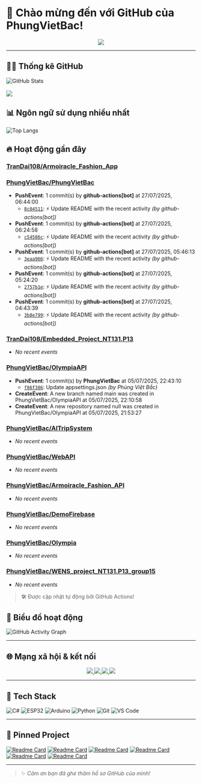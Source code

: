 # 👋 Chào mừng đến với GitHub của PhungVietBac!

<p align="center">
  <img src="https://readme-typing-svg.demolab.com/?lines=Welcome+to+my+GitHub!;I+love+Programming;AI+%7C+FullStack+%7C+Android+%7C+Desktop;Let's+build+something+awesome!&center=true&width=500&height=45&color=F7971E&vCenter=true&size=22">
</p>

---

## 🧑‍💻 Thống kê GitHub

![GitHub Stats](https://github-readme-stats.vercel.app/api?username=PhungVietBac&show_icons=true&theme=radical)
<br><br>
![](https://nirzak-streak-stats.vercel.app/?user=PhungVietBac&theme=radical)

## 📊 Ngôn ngữ sử dụng nhiều nhất

![Top Langs](https://github-readme-stats.vercel.app/api/top-langs/?username=PhungVietBac&layout=compact&theme=radical)

## 🔥 Hoạt động gần đây

<!--START_SECTION:activity-->
### [TranDai108/Armoiracle_Fashion_App](https://github.com/TranDai108/Armoiracle_Fashion_App)

### [PhungVietBac/PhungVietBac](https://github.com/PhungVietBac/PhungVietBac)
- **PushEvent**: 1 commit(s) by **github-actions[bot]** at 27/07/2025, 06:44:00
  - [`8c04511`](https://github.com/PhungVietBac/PhungVietBac/commit/8c04511d506db9404169e6151acd563eec3befbe): ⚡ Update README with the recent activity _(by github-actions[bot])_
- **PushEvent**: 1 commit(s) by **github-actions[bot]** at 27/07/2025, 06:24:58
  - [`c54586c`](https://github.com/PhungVietBac/PhungVietBac/commit/c54586c270b5e4d1af6cde311e88105fc1f7a61c): ⚡ Update README with the recent activity _(by github-actions[bot])_
- **PushEvent**: 1 commit(s) by **github-actions[bot]** at 27/07/2025, 05:46:13
  - [`3eaa966`](https://github.com/PhungVietBac/PhungVietBac/commit/3eaa966efe0863ba64ea9b2419b8dbe3ffb84510): ⚡ Update README with the recent activity _(by github-actions[bot])_
- **PushEvent**: 1 commit(s) by **github-actions[bot]** at 27/07/2025, 05:24:20
  - [`2757b1e`](https://github.com/PhungVietBac/PhungVietBac/commit/2757b1e8757c24c80abe3bcb6912cdf4eb66352c): ⚡ Update README with the recent activity _(by github-actions[bot])_
- **PushEvent**: 1 commit(s) by **github-actions[bot]** at 27/07/2025, 04:43:39
  - [`3b8e799`](https://github.com/PhungVietBac/PhungVietBac/commit/3b8e799ff09d537c39436484389b770824bb4c01): ⚡ Update README with the recent activity _(by github-actions[bot])_

### [TranDai108/Embedded_Project_NT131.P13](https://github.com/TranDai108/Embedded_Project_NT131.P13)
- _No recent events_

### [PhungVietBac/OlympiaAPI](https://github.com/PhungVietBac/OlympiaAPI)
- **PushEvent**: 1 commit(s) by **PhungVietBac** at 05/07/2025, 22:43:10
  - [`f86f386`](https://github.com/PhungVietBac/OlympiaAPI/commit/f86f386c6b953b2706dfd5431535f17332d5aade): Update appsettings.json _(by Phùng Việt Bắc)_
- **CreateEvent**: A new branch named main was created in PhungVietBac/OlympiaAPI at 05/07/2025, 22:10:58
- **CreateEvent**: A new repository named null was created in PhungVietBac/OlympiaAPI at 05/07/2025, 21:53:27

### [PhungVietBac/AITripSystem](https://github.com/PhungVietBac/AITripSystem)
- _No recent events_

### [PhungVietBac/WebAPI](https://github.com/PhungVietBac/WebAPI)
- _No recent events_

### [PhungVietBac/Armoiracle_Fashion_API](https://github.com/PhungVietBac/Armoiracle_Fashion_API)
- _No recent events_

### [PhungVietBac/DemoFirebase](https://github.com/PhungVietBac/DemoFirebase)
- _No recent events_

### [PhungVietBac/Olympia](https://github.com/PhungVietBac/Olympia)
- _No recent events_

### [PhungVietBac/WENS_project_NT131.P13_group15](https://github.com/PhungVietBac/WENS_project_NT131.P13_group15)
- _No recent events_

<!--END_SECTION:activity-->

> 🛠️ Được cập nhật tự động bởi GitHub Actions!

## 🧭 Biểu đồ hoạt động

![GitHub Activity Graph](https://github-readme-activity-graph.vercel.app/graph?username=PhungVietBac&theme=github-compact)

---

## 🌐 Mạng xã hội & kết nối

<p align="center">
  <a href="https://www.linkedin.com/in/b%E1%BA%AFc-ph%C3%B9ng-vi%E1%BB%87t-396674298/" target="_blank">
    <img src="https://img.shields.io/badge/-LinkedIn-0077B5?style=for-the-badge&logo=linkedin&logoColor=white" />
  </a>
  <a href="mailto:bacphungviet@gmail.com">
    <img src="https://img.shields.io/badge/-Gmail-D14836?style=for-the-badge&logo=gmail&logoColor=white" />
  </a>
  <a href="https://github.com/PhungVietBac">
    <img src="https://img.shields.io/badge/-GitHub-181717?style=for-the-badge&logo=github&logoColor=white" />
  </a>
  <a href="https://www.facebook.com/bac.phungviet.92" target="_blank">
    <img src="https://img.shields.io/badge/-Facebook-1877F2?style=for-the-badge&logo=facebook&logoColor=white" />
  </a>
</p>

---

## 🧰 Tech Stack

![C#](https://img.shields.io/badge/-CSharp-239120?style=flat&logo=c-sharp&logoColor=white)
![ESP32](https://img.shields.io/badge/-ESP32-FF5722?style=flat&logo=esphome&logoColor=white)
![Arduino](https://img.shields.io/badge/-Arduino-00979D?style=flat&logo=arduino&logoColor=white)
![Python](https://img.shields.io/badge/-Python-3776AB?style=flat&logo=python&logoColor=white)
![Git](https://img.shields.io/badge/-Git-F05032?style=flat&logo=git&logoColor=white)
![VS Code](https://img.shields.io/badge/-VSCode-007ACC?style=flat&logo=visual-studio-code&logoColor=white)

---

## 📌 Pinned Project

[![Readme Card](https://github-readme-stats.vercel.app/api/pin/?username=PhungVietBac&repo=AITripSystem&theme=radical)](https://github.com/PhungVietBac/AITripSystem)
[![Readme Card](https://github-readme-stats.vercel.app/api/pin/?username=PhungVietBac&repo=WebAPI&theme=radical)](https://github.com/PhungVietBac/WebAPI)
[![Readme Card](https://github-readme-stats.vercel.app/api/pin/?username=PhungVietBac&repo=Armoiracle_Fashion_API&theme=radical)](https://github.com/PhungVietBac/Armoiracle_Fashion_API)
[![Readme Card](https://github-readme-stats.vercel.app/api/pin/?username=PhungVietBac&repo=Olympia&theme=radical)](https://github.com/PhungVietBac/Olympia)
[![Readme Card](https://github-readme-stats.vercel.app/api/pin/?username=PhungVietBac&repo=WENS_project_NT131.P13_group15&theme=radical)](https://github.com/PhungVietBac/WENS_project_NT131.P13_group15)
[![Readme Card](https://github-readme-stats.vercel.app/api/pin/?username=TranDai108&repo=Armoiracle_Fashion_App&theme=radical)](https://github.com/TranDai108/Armoiracle_Fashion_App)

---

> ✨ *Cảm ơn bạn đã ghé thăm hồ sơ GitHub của mình!*
